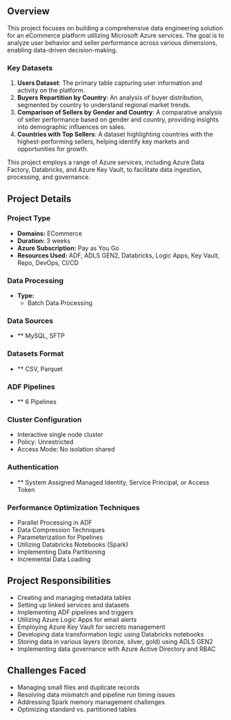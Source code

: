 ## Overview

This project focuses on building a comprehensive data engineering solution for an eCommerce platform utilizing Microsoft Azure services. The goal is to analyze user behavior and seller performance across various dimensions, enabling data-driven decision-making.

### Key Datasets

1. **Users Dataset**: The primary table capturing user information and activity on the platform.
2. **Buyers Repartition by Country**: An analysis of buyer distribution, segmented by country to understand regional market trends.
3. **Comparison of Sellers by Gender and Country**: A comparative analysis of seller performance based on gender and country, providing insights into demographic influences on sales.
4. **Countries with Top Sellers**: A dataset highlighting countries with the highest-performing sellers, helping identify key markets and opportunities for growth.

This project employs a range of Azure services, including Azure Data Factory, Databricks, and Azure Key Vault, to facilitate data ingestion, processing, and governance.
## Project Details

### Project Type

  - **Domains:** ECommerce
  - **Duration:** 3 weeks
  - **Azure Subscription:** Pay as You Go
  - **Resources Used:** ADF, ADLS GEN2, Databricks, Logic Apps, Key Vault, Repo, DevOps, CI/CD

### Data Processing

- **Type:** 
  - Batch Data Processing

### Data Sources

- ** MySQL, SFTP

### Datasets Format

- ** CSV, Parquet

### ADF Pipelines

- ** 6 Pipelines


### Cluster Configuration

  - Interactive single node cluster
  - Policy: Unrestricted
  - Access Mode: No isolation shared

### Authentication

- ** System Assigned Managed Identity, Service Principal, or Access Token

### Performance Optimization Techniques

- Parallel Processing in ADF
- Data Compression Techniques
- Parameterization for Pipelines
- Utilizing Databricks Notebooks (Spark)
- Implementing Data Partitioning
- Incremental Data Loading

## Project Responsibilities

- Creating and managing metadata tables
- Setting up linked services and datasets
- Implementing ADF pipelines and triggers
- Utilizing Azure Logic Apps for email alerts
- Employing Azure Key Vault for secrets management
- Developing data transformation logic using Databricks notebooks
- Storing data in various layers (bronze, silver, gold) using ADLS GEN2
- Implementing data governance with Azure Active Directory and RBAC

## Challenges Faced

- Managing small files and duplicate records
- Resolving data mismatch and pipeline run timing issues
- Addressing Spark memory management challenges
- Optimizing standard vs. partitioned tables